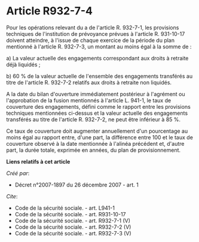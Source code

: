 # Article R932-7-4

Pour les opérations relevant du a de l'article R. 932-7-1, les provisions techniques de l'institution de prévoyance prévues à
l'article R. 931-10-17 doivent atteindre, à l'issue de chaque exercice de la période du plan mentionné à l'article R.
932-7-3, un montant au moins égal à la somme de : 

a) La valeur actuelle des engagements correspondant aux droits à retraite déjà liquidés ; 

b) 60 % de la valeur actuelle de l'ensemble des engagements transférés au titre de l'article R. 932-7-2 relatifs aux droits à
retraite non liquidés.

A la date du bilan d'ouverture immédiatement postérieur à l'agrément ou l'approbation de la fusion mentionnés à l'article L.
941-1, le taux de couverture des engagements, défini comme le rapport entre les provisions techniques mentionnées ci-dessus
et la valeur actuelle des engagements transférés au titre de l'article R. 932-7-2, ne peut être inférieur à 85 %. 

Ce taux de couverture doit augmenter annuellement d'un pourcentage au moins égal au rapport entre, d'une part, la différence
entre 100 et le taux de couverture observé à la date mentionnée à l'alinéa précédent et, d'autre part, la durée totale,
exprimée en années, du plan de provisionnement.

**Liens relatifs à cet article**

_Créé par_:

  - Décret n°2007-1897 du 26 décembre 2007 - art. 1

_Cite_:

  - Code de la sécurité sociale. - art. L941-1
  - Code de la sécurité sociale. - art. R931-10-17
  - Code de la sécurité sociale. - art. R932-7-1 (V)
  - Code de la sécurité sociale. - art. R932-7-2 (V)
  - Code de la sécurité sociale. - art. R932-7-3 (V)
